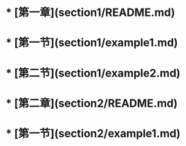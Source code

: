 # \* \[第一章\]\(section1/README.md\)

#     \* \[第一节\]\(section1/example1.md\)

#     \* \[第二节\]\(section1/example2.md\)

# \* \[第二章\]\(section2/README.md\)

#     \* \[第一节\]\(section2/example1.md\)



